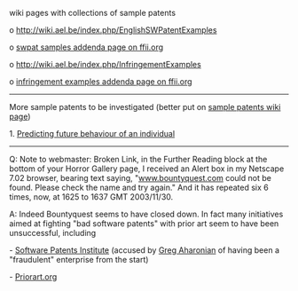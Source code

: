 wiki pages with collections of sample patents

o <http://wiki.ael.be/index.php/EnglishSWPatentExamples>

o [ swpat samples addenda page on ffii.org](SwpikmupliEn "wikilink")

o <http://wiki.ael.be/index.php/InfringementExamples>

o [ infringement examples addenda page on
ffii.org](SwpikxraniEn "wikilink")

------------------------------------------------------------------------

More sample patents to be investigated (better put on [ sample patents
wiki page](SwpikmupliEn "wikilink"))

1\. [Predicting future behaviour of an
individual](http://swpat.ffii.org/pikta/txt/ep/1134/683/ "wikilink")

------------------------------------------------------------------------

Q: Note to webmaster: Broken Link, in the Further Reading block at the
bottom of your Horror Gallery page, I received an Alert box in my
Netscape 7.02 browser, bearing text saying, \"www.bountyquest.com could
not be found. Please check the name and try again.\" And it has repeated
six 6 times, now, at 1625 to 1637 GMT 2003/11/30.

A: Indeed Bountyquest seems to have closed down. In fact many
initiatives aimed at fighting \"bad software patents\" with prior art
seem to have been unsuccessful, including

\- [Software Patents Institute](http://www.spi.org/ "wikilink") (accused
by [ Greg Aharonian](SwpataharonianEn "wikilink") of having been a
\"fraudulent\" enterprise from the start)

\- [Priorart.org](http://www.priorart.org "wikilink")
